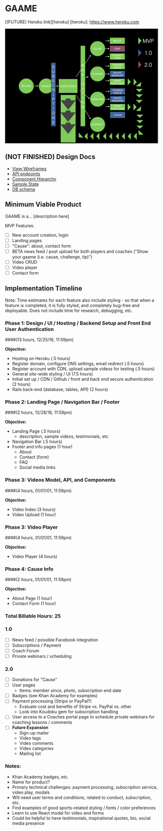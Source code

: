 # GAAME

[(FUTURE) Heroku link][heroku]
[heroku]: https://www.heroku.com

![Product Flow](/docs/product_flow.png?raw=true "Product Flow")

## (NOT FINISHED) Design Docs
* [View Wireframes][wireframes]
* [API endpoints][api-endpoints]
* [Component Hierarchy][component-hierarchy]
* [Sample State][sample-state]
* [DB schema][schema]

[wireframes]: docs/wireframes
[api-endpoints]: docs/api-endpoints.md
[component-hierarchy]: docs/component-hierarchy.md
[sample-state]: docs/sample-state.md
[schema]: docs/schema.md

## Minimum Viable Product

GAAME is a... [description here]

MVP Features:
- [ ] New account creation, login
- [ ] Landing pages
- [ ] "Cause": about, contact form
- [ ] BETA news feed / post upload for both players and coaches ("Show your gaame (i.e. cause, challenge, tip)")
- [ ] Video CRUD
- [ ] Video player
- [ ] Contact form

## Implementation Timeline
Note: Time estimates for each feature also include styling - so that when a feature is completed, it is fully styled, and completely bug-free and deployable. Does not include time for research, debugging, etc.

### Phase 1: Design / UI / Hosting / Backend Setup and Front End User Authentication
####(13 hours, 12/25/16, 11:59pm)

**Objective:**
- Hosting on Heroku (.5 hours)
- Register domain, configure DNS settings, email redirect (.5 hours)
- Register account with CDN, upload sample videos for testing (.5 hours)
- General site-wide styling / UI (7.5 hours)
- Initial set up / CDN / Github / front and back end secure authentication (2 hours)
- Rails back-end (database, tables, API) (2 hours)

### Phase 2: Landing Page / Navigation Bar / Footer
####(2 hours, 12/28/16, 11:59pm)

**Objective:**
- Landing Page (.5 hours)
  - description, sample videos, testimonials, etc
- Navigation Bar (.5 hours)
- Footer and info pages (1 hour)
  - About
  - Contact (form)
  - FAQ
  - Social media links

### Phase 3: Videos Model, API, and Components
####(4 hours, 01/01/01, 11:59pm)

**Objective:**
- Video Index (3 hours)
- Video Upload (1 hour)

### Phase 3: Video Player
####(4 hours, 01/01/01, 11:59pm)

**Objective:**
- Video Player (4 hours)

### Phase 4: Cause Info
####(2 hours, 01/01/01, 11:59pm)

**Objective:**
- About Page (1 hour)
- Contact Form (1 hour)

### Total Billable Hours: 25

### 1.0
- [ ] News feed / possible Facebook integration
- [ ] Subscriptions / Payment
- [ ] Coach Forum
- [ ] Private webinars / scheduling

### 2.0
- [ ] Donations for "Cause"
- [ ] User pages
   * Items: member since, photo, subscription end date
- [ ] Badges (see Khan Academy for examples)
- [ ] Payment processing (Stripe or PayPal?)
   * Evaluate cost and benefits of Stripe vs. PayPal vs. other
   * Look into Koudoku gem for subscription handling
- [ ] User access to a Coaches portal page to schedule private webinars for coaching lessons / comments
- [ ] **Future Expansion**
  * Sign-up mailer
  * Video tags
  * Video comments
  * Video categories
  * Mailing list

### Notes:
 * Khan Academy badges, etc.
 * Name for product?
 * Primary technical challenges: payment processing, subscription service, video play, modals
 * Will need user terms and conditions, related to conduct, subscription, etc.
 * Find examples of good sports-related styling / fonts / color preferences
 * Learn to use React modal for video and forms
 * Could be helpful to have testimonials, inspirational quotes, bio, social media presence
